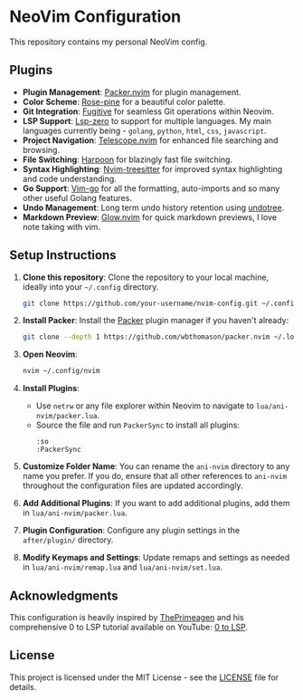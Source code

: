 # NeoVim Configuration

This repository contains my personal NeoVim config.

## Plugins 

- **Plugin Management**: [Packer.nvim](https://github.com/wbthomason/packer.nvim) for plugin management.
- **Color Scheme**: [Rose-pine](https://github.com/rose-pine/neovim) for a beautiful color palette.
- **Git Integration**: [Fugitive](https://github.com/tpope/vim-fugitive) for seamless Git operations within Neovim.
- **LSP Support**: [Lsp-zero](https://github.com/VonHeikemen/lsp-zero.nvim) to support for multiple languages. My main languages currently being - `golang`, `python`, `html`, `css`, `javascript`.
- **Project Navigation**: [Telescope.nvim](https://github.com/nvim-telescope/telescope.nvim) for enhanced file searching and browsing.
- **File Switching**: [Harpoon](https://github.com/ThePrimeagen/harpoon) for blazingly fast file switching.
- **Syntax Highlighting**: [Nvim-treesitter](https://github.com/nvim-treesitter/nvim-treesitter) for improved syntax highlighting and code understanding.
- **Go Support**: [Vim-go](https://github.com/fatih/vim-go) for all the formatting, auto-imports and so many other useful Golang features.
- **Undo Management**: Long term undo history retention using [undotree](https://github.com/mbbill/undotree).
- **Markdown Preview**: [Glow.nvim](https://github.com/ellisonleao/glow.nvim) for quick markdown previews, I love note taking with vim.

## Setup Instructions

1. **Clone this repository**: Clone the repository to your local machine, ideally into your `~/.config` directory.
   ```bash
   git clone https://github.com/your-username/nvim-config.git ~/.config/nvim
   ```

2. **Install Packer**: Install the [Packer](https://github.com/wbthomason/packer.nvim) plugin manager if you haven't already:
   ```bash
   git clone --depth 1 https://github.com/wbthomason/packer.nvim ~/.local/share/nvim/site/pack/packer/start/packer.nvim
   ```

3. **Open Neovim**:
   ```bash
   nvim ~/.config/nvim
   ```

4. **Install Plugins**:
   - Use `netrw` or any file explorer within Neovim to navigate to `lua/ani-nvim/packer.lua`.
   - Source the file and run `PackerSync` to install all plugins:
     ```nvim
     :so
     :PackerSync
     ```

5. **Customize Folder Name**: You can rename the `ani-nvim` directory to any name you prefer. If you do, ensure that all other references to `ani-nvim` throughout the configuration files are updated accordingly.

6. **Add Additional Plugins**: If you want to add additional plugins, add them in `lua/ani-nvim/packer.lua`.

7. **Plugin Configuration**: Configure any plugin settings in the `after/plugin/` directory.

8. **Modify Keymaps and Settings**: Update remaps and settings as needed in `lua/ani-nvim/remap.lua` and `lua/ani-nvim/set.lua`.

## Acknowledgments

This configuration is heavily inspired by [ThePrimeagen](https://github.com/ThePrimeagen) and his comprehensive 0 to LSP tutorial available on YouTube: [0 to LSP](https://youtu.be/w7i4amO_zaE?si=lDCMgt7XvF45A2hs).

## License

This project is licensed under the MIT License - see the [LICENSE](LICENSE) file for details.

